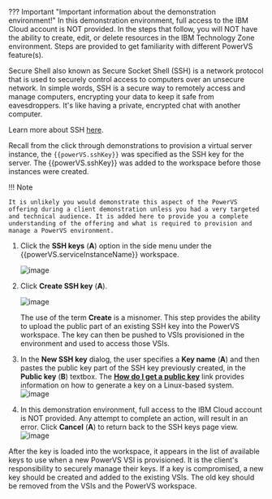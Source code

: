 ??? Important "Important information about the demonstration environment!"
    In this demonstration environment, full access to the IBM Cloud account is NOT provided. In the steps that follow, you will NOT have the ability to create, edit, or delete resources in the IBM Technology Zone environment. Steps are provided to get familiarity with different PowerVS feature(s).
    
Secure Shell also known as Secure Socket Shell (SSH) is a network protocol that is used to securely control access to computers over an unsecure network. In simple words, SSH is a secure way to remotely access and manage computers, encrypting your data to keep it safe from eavesdroppers. It's like having a private, encrypted chat with another computer.

Learn more about SSH <a href="https://en.wikipedia.org/wiki/Secure_Shell" target="_blank">here</a>.

Recall from the click through demonstrations to provision a virtual server instance, the `{{powerVS.sshKey}}` was specified as the SSH key for the server. The {{powerVS.sshKey}} was added to the workspace before those instances were created.

!!! Note 

    It is unlikely you would demonstrate this aspect of the PowerVS offering during a client demonstration unless you had a very targeted and technical audience. It is added here to provide you a complete understanding of the offering and what is required to provision and manage a PowerVS environment.

1. Click the **SSH keys** (**A**) option in the side menu under the {{powerVS.serviceInstanceName}} workspace.

    ![image](https://github.com/user-attachments/assets/182de330-fb6c-4d54-b21d-54e88e0c9215)

2. Click **Create SSH key** (**A**).

    ![image](https://github.com/user-attachments/assets/3a04d4fe-7cd9-42ca-896a-ec5918b402d3)

    The use of the term **Create** is a misnomer. This step provides the ability to upload the public part of an existing SSH key into the PowerVS workspace. The key can then be pushed to VSIs provisioned in the environment and used to access those VSIs.   

3. In the **New SSH key** dialog, the user specifies a **Key name** (**A**) and then pastes the public key part of the SSH key previously created, in the **Public key** (**B**) textbox. The <a href="https://cloud.ibm.com/docs/power-iaas?topic=power-iaas-create-vm#ssh-setup" target="_blank">**How do I get a public key**</a> link provides information on how to generate a key on a Linux-based system.
   ![image](https://github.com/user-attachments/assets/38d6a72d-2ad0-4736-9a38-d902eb057d64)

5. In this demonstration environment, full access to the IBM Cloud account is NOT provided. Any attempt to complete an action, will result in an error. Click **Cancel** (**A**) to return back to the SSH keys page view.
   ![image](https://github.com/user-attachments/assets/fbadb48f-f915-4b4d-b539-adc759889ba6)


After the key is loaded into the workspace, it appears in the list of available keys to use when a new PowerVS VSI is provisioned. It is the client's responsibility to securely manage their keys. If a key is compromised, a new key should be created and added to the existing VSIs. The old key should be removed from the VSIs and the PowerVS workspace.
